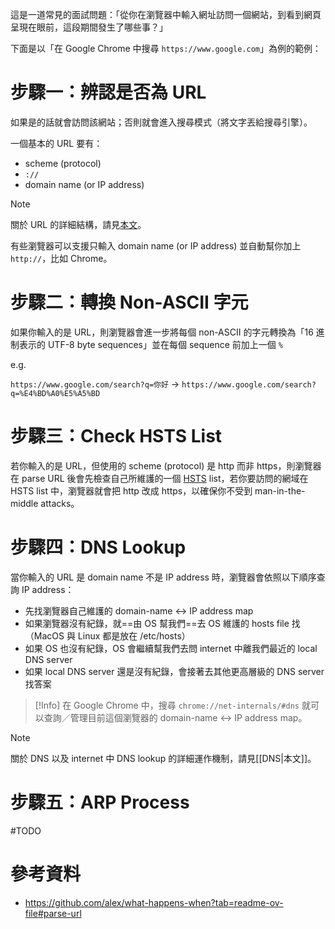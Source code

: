這是一道常見的面試問題：「從你在瀏覽器中輸入網址訪問一個網站，到看到網頁呈現在眼前，這段期間發生了哪些事？」

下面是以「在 Google Chrome 中搜尋 `https://www.google.com`」為例的範例：

# 步驟一：辨認是否為 URL

如果是的話就會訪問該網站；否則就會進入搜尋模式（將文字丟給搜尋引擎）。

一個基本的 URL 要有：

- scheme (protocol)
- `://`
- domain name (or IP address)

>[!Note]
>關於 URL 的詳細結構，請見[本文](</System Design/System Design 101.md#URL vs. URI vs. URN>)。

有些瀏覽器可以支援只輸入 domain name (or IP address) 並自動幫你加上 `http://`，比如 Chrome。
# 步驟二：轉換 Non-ASCII 字元

如果你輸入的是 URL，則瀏覽器會進一步將每個 non-ASCII 的字元轉換為「16 進制表示的 UTF-8 byte sequences」並在每個 sequence 前加上一個 `%`

e.g.

`https://www.google.com/search?q=你好` → `https://www.google.com/search?q=%E4%BD%A0%E5%A5%BD`

# 步驟三：Check HSTS List

若你輸入的是 URL，但使用的 scheme (protocol) 是 http 而非 https，則瀏覽器在 parse URL 後會先檢查自己所維護的一個 [HSTS](</Web Development/HSTS.md>) list，若你要訪問的網域在 HSTS list 中，瀏覽器就會把 http 改成 https，以確保你不受到 man-in-the-middle attacks。

# 步驟四：DNS Lookup

當你輸入的 URL 是 domain name 不是 IP address 時，瀏覽器會依照以下順序查詢 IP address：

- 先找瀏覽器自己維護的 domain-name ↔ IP address map
- 如果瀏覽器沒有紀錄，就==由 OS 幫我們==去 OS 維護的 hosts file 找（MacOS 與 Linux 都是放在 /etc/hosts）
- 如果 OS 也沒有紀錄，OS 會繼續幫我們去問 internet 中離我們最近的 local DNS server
- 如果 local DNS server 還是沒有紀錄，會接著去其他更高層級的 DNS server 找答案

>[!Info]
>在 Google Chrome 中，搜尋 `chrome://net-internals/#dns` 就可以查詢／管理目前這個瀏覽器的 domain-name ↔ IP address map。

>[!Note]
>關於 DNS 以及 internet 中 DNS lookup 的詳細運作機制，請見[[DNS|本文]]。

# 步驟五：ARP Process

#TODO 

# 參考資料

- <https://github.com/alex/what-happens-when?tab=readme-ov-file#parse-url>
